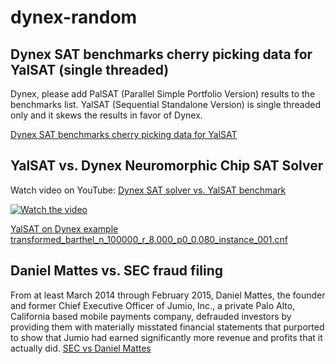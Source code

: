 # dynex-random

## Dynex SAT benchmarks cherry picking data for YalSAT (single threaded)

Dynex, please add PalSAT (Parallel Simple Portfolio Version) results to the benchmarks list. YalSAT (Sequential Standalone Version) is single threaded only and it skews the results in favor of Dynex.

<a href="https://github.com/ares-austria/dynex-random/blob/main/yalsat-vs-dynex-sat.md">Dynex SAT benchmarks cherry picking data for YalSAT</a>

## YalSAT vs. Dynex Neuromorphic Chip SAT Solver

Watch video on YouTube: <a href="https://youtu.be/kh3xYDh3uXc">Dynex SAT solver vs. YalSAT benchmark</a>

[![Watch the video](https://img.youtube.com/vi/kh3xYDh3uXc/default.jpg)](https://youtu.be/kh3xYDh3uXc)

<a href="https://github.com/ares-austria/dynex-random/blob/main/yalsat-transformed_barthel_n_100000_r_8.000_p0_0.080_instance_001.log">YalSAT on Dynex example transformed_barthel_n_100000_r_8.000_p0_0.080_instance_001.cnf</a>

## Daniel Mattes vs. SEC fraud filing

From at least March 2014 through February 2015, Daniel Mattes, the founder and
former Chief Executive Officer of Jumio, Inc., a private Palo Alto, California based mobile
payments company, defrauded investors by providing them with materially misstated financial
statements that purported to show that Jumio had earned significantly more revenue and profits
that it actually did.
<a href="https://github.com/ares-austria/dynex-random/blob/main/SEC-v.-Daniel-Mattes-Jumio-comp-pr2019-50.pdf">SEC vs Daniel Mattes</a>
